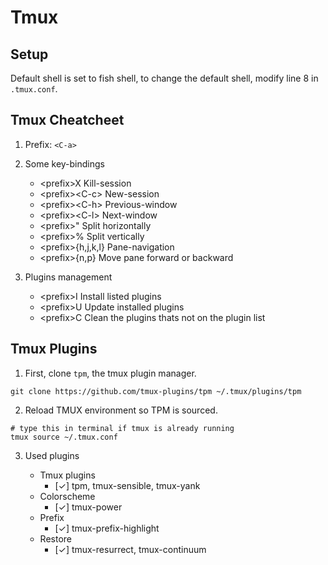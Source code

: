 # Tmux

## Setup

Default shell is set to fish shell, to change the default shell, modify line 8 in `.tmux.conf`.

## Tmux Cheatcheet

1. Prefix: `<C-a>`

2. Some key-bindings

   - \<prefix>X Kill-session
   - \<prefix>\<C-c> New-session
   - \<prefix>\<C-h> Previous-window
   - \<prefix>\<C-l> Next-window
   - \<prefix>" Split horizontally
   - \<prefix>% Split vertically
   - \<prefix>{h,j,k,l} Pane-navigation
   - \<prefix>{n,p} Move pane forward or backward

3. Plugins management

   - \<prefix>I Install listed plugins
   - \<prefix>U Update installed plugins
   - \<prefix>C Clean the plugins thats not on the plugin list

## Tmux Plugins

1. First, clone `tpm`, the tmux plugin manager.

```shell
git clone https://github.com/tmux-plugins/tpm ~/.tmux/plugins/tpm
```

2. Reload TMUX environment so TPM is sourced.

```shell
# type this in terminal if tmux is already running
tmux source ~/.tmux.conf
```

3. Used plugins

   - Tmux plugins
     - [✓] tpm, tmux-sensible, tmux-yank
   - Colorscheme
     - [✓] tmux-power
   - Prefix
     - [✓] tmux-prefix-highlight
   - Restore
     - [✓] tmux-resurrect, tmux-continuum
